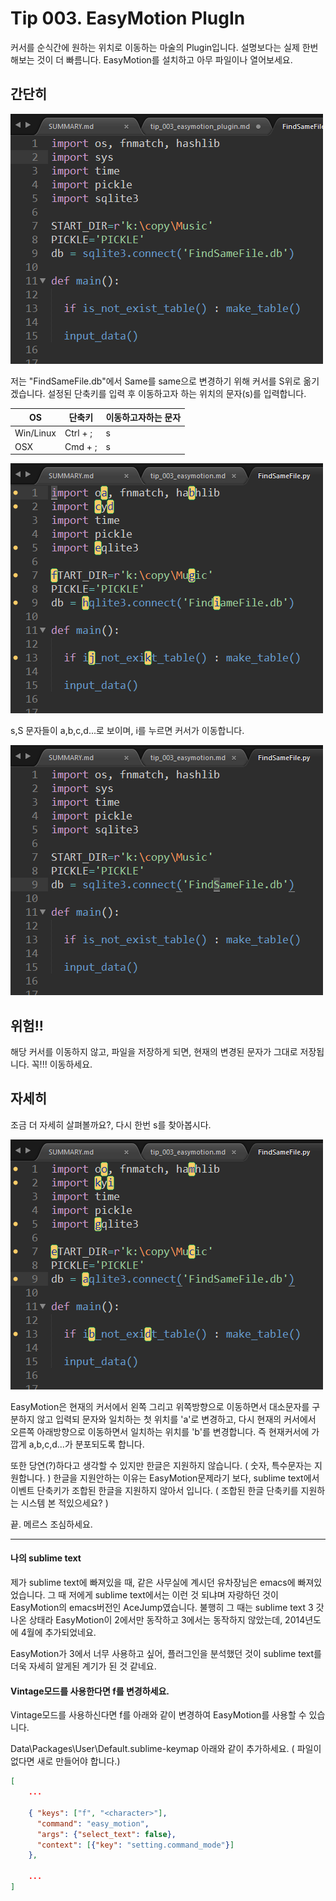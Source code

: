 # Tip 003. EasyMotion PlugIn

커서를 순식간에 원하는 위치로 이동하는 마술의 Plugin입니다. 설명보다는 실제 한번 해보는 것이 더 빠름니다. EasyMotion를 설치하고 아무 파일이나 열어보세요.


## 간단히

![이동전 화면](tip_003\001.png)

저는 "FindSameFile.db"에서 Same를 same으로 변경하기 위해 커서를 S위로 옮기겠습니다. 설정된 단축키를 입력 후 이동하고자 하는 위치의 문자(s)를 입력합니다.

|OS       | 단축키   | 이동하고자하는 문자
|---------|----------|---------------------
|Win/Linux| Ctrl + ; | s
|OSX      | Cmd + ;  | s

![단축키 입력 후 화면](tip_003\002.png)

s,S 문자들이 a,b,c,d...로 보이며, i를 누르면 커서가 이동합니다.

![이동 후 화면](tip_003\003.png)



## 위험!!

해당 커서를 이동하지 않고, 파일을 저장하게 되면, 현재의 변경된 문자가 그대로 저장됩니다. 꼭!!! 이동하세요.



## 자세히

조금 더 자세히 살펴볼까요?, 다시 한번 s를 찾아봅시다.

![다시 s](tip_003\004.png)

EasyMotion은 현재의 커서에서 왼쪽 그리고 위쪽방향으로 이동하면서 대소문자를 구분하지 않고 입력되 문자와 일치하는 첫 위치를 'a'로 변경하고, 다시 현재의 커서에서 오른쪽 아래방향으로 이동하면서 일치하는 위치를 'b'를 변경합니다. 즉 현재커서에 가깝게 a,b,c,d...가 분포되도록 합니다.

또한 당연(?)하다고 생각할 수 있지만 한글은 지원하지 않습니다. ( 숫자, 특수문자는 지원합니다. ) 한글을 지원안하는 이유는 EasyMotion문제라기 보다, sublime text에서 이벤트 단축키가 조합된 한글을 지원하지 않아서 입니다. ( 조합된 한글 단축키를 지원하는 시스템 본 적있으세요? )

끝. 메르스 조심하세요.

---

#### 나의 sublime text

제가 sublime text에 빠져있을 때, 같은 사무실에 계시던 유차장님은 emacs에 빠져있었습니다. 그 때 저에게 sublime text에서는 이런 것 되냐며 자랑하던 것이 EasyMotion의 emacs버전인 AceJump였습니다. 불행히 그 때는 sublime text 3 갓 나온 상태라 EasyMotion이 2에서만 동작하고 3에서는 동작하지 않았는데, 2014년도에 4월에 추가되었네요.

EasyMotion가 3에서 너무 사용하고 싶어, 플러그인을 분석했던 것이 sublime text를 더욱 자세히 알게된 계기가 된 것 같네요.

#### Vintage모드를 사용한다면 f를 변경하세요.
Vintage모드를 사용하신다면 f를 아래와 같이 변경하여 EasyMotion를 사용할 수 있습니다.

Data\Packages\User\Default.sublime-keymap 아래와 같이 추가하세요. ( 파일이 없다면 새로 만들어야 합니다.)

```json
[
    ...
    
    { "keys": ["f", "<character>"], 
      "command": "easy_motion",
      "args": {"select_text": false},
      "context": [{"key": "setting.command_mode"}]
    },
    
    ...
]
```